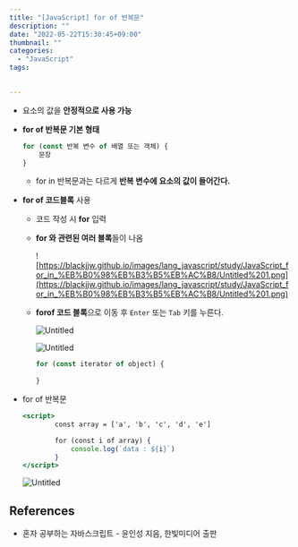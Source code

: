 ```yaml
---
title: "[JavaScript] for of 반복문"
description: ""
date: "2022-05-22T15:30:45+09:00"
thumbnail: ""
categories:
  - "JavaScript"
tags:
 

---
```

<!--more-->

- 요소의 값을 **안정적으로 사용 가능**
- **for of 반복문 기본 형태**
    
    ```jsx
    for (const 반복 변수 of 배열 또는 객체) {
    	문장
    }
    ```
    
    - for in 반복문과는 다르게 **반복 변수에 요소의 값이 들어간다.**
- **for of 코드블록** 사용
    - 코드 작성 시 **for** 입력
    - **for 와 관련된 여러 블록**들이 나옴
    
      ![https://blackjjw.github.io/images/lang_javascript/study/JavaScript_for_in_%EB%B0%98%EB%B3%B5%EB%AC%B8/Untitled%201.png](https://blackjjw.github.io/images/lang_javascript/study/JavaScript_for_in_%EB%B0%98%EB%B3%B5%EB%AC%B8/Untitled%201.png)
    
    - **forof 코드 블록**으로 이동 후 `Enter` 또는 `Tab` 키를 누른다.
    
      ![Untitled](/images/lang_javascript/study/JavaScript_for_of_반복문/Untitled.png)
    
      ![Untitled](/images/lang_javascript/study/JavaScript_for_of_반복문/Untitled%201.png)
    
      ```jsx
      for (const iterator of object) {
                
      }
      ```
    
- for of 반복문
    
    ```jsx
    <script>
            const array = ['a', 'b', 'c', 'd', 'e']
    
            for (const i of array) {
                console.log(`data : ${i}`)
            }
    </script>
    ```
    
    ![Untitled](/images/lang_javascript/study/JavaScript_for_of_반복문/Untitled%202.png)
    

## References

- 혼자 공부하는 자바스크립트 - 윤인성 지음, 한빛미디어 출판